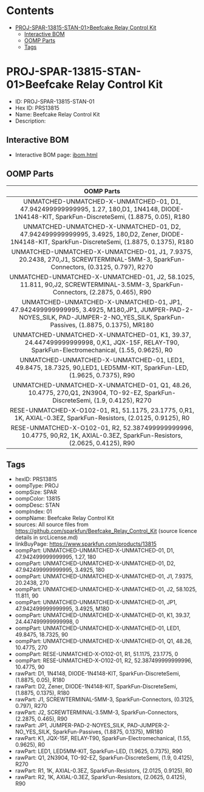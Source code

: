 



Contents
========

* [PROJ-SPAR-13815-STAN-01>Beefcake Relay Control Kit](#proj-spar-13815-stan-01beefcake-relay-control-kit)
	* [Interactive BOM](#interactive-bom)
	* [OOMP Parts](#oomp-parts)
	* [Tags](#tags)

# PROJ-SPAR-13815-STAN-01>Beefcake Relay Control Kit

- ID: PROJ-SPAR-13815-STAN-01
- Hex ID: PRS13815
- Name: Beefcake Relay Control Kit
- Description: 

## Interactive BOM

- Interactive BOM page: [ibom.html](kicad/bom/ibom.html)

## OOMP Parts
  

|OOMP Parts|
| :---: |
|UNMATCHED-UNMATCHED-X-UNMATCHED-01, D1, 47.942499999999995, 1.27, 180,D1, 1N4148, DIODE-1N4148-KIT, SparkFun-DiscreteSemi, (1.8875, 0.05), R180|
|UNMATCHED-UNMATCHED-X-UNMATCHED-01, D2, 47.942499999999995, 3.4925, 180,D2, Zener, DIODE-1N4148-KIT, SparkFun-DiscreteSemi, (1.8875, 0.1375), R180|
|UNMATCHED-UNMATCHED-X-UNMATCHED-01, J1, 7.9375, 20.2438, 270,J1, SCREWTERMINAL-5MM-3, SparkFun-Connectors, (0.3125, 0.797), R270|
|UNMATCHED-UNMATCHED-X-UNMATCHED-01, J2, 58.1025, 11.811, 90,J2, SCREWTERMINAL-3.5MM-3, SparkFun-Connectors, (2.2875, 0.465), R90|
|UNMATCHED-UNMATCHED-X-UNMATCHED-01, JP1, 47.942499999999995, 3.4925, M180,JP1, JUMPER-PAD-2-NOYES_SILK, PAD-JUMPER-2-NO_YES_SILK, SparkFun-Passives, (1.8875, 0.1375), MR180|
|UNMATCHED-UNMATCHED-X-UNMATCHED-01, K1, 39.37, 24.447499999999998, 0,K1, JQX-15F, RELAY-T90, SparkFun-Electromechanical, (1.55, 0.9625), R0|
|UNMATCHED-UNMATCHED-X-UNMATCHED-01, LED1, 49.8475, 18.7325, 90,LED1, LED5MM-KIT, SparkFun-LED, (1.9625, 0.7375), R90|
|UNMATCHED-UNMATCHED-X-UNMATCHED-01, Q1, 48.26, 10.4775, 270,Q1, 2N3904, TO-92-EZ, SparkFun-DiscreteSemi, (1.9, 0.4125), R270|
|RESE-UNMATCHED-X-O102-01, R1, 51.1175, 23.1775, 0,R1, 1K, AXIAL-0.3EZ, SparkFun-Resistors, (2.0125, 0.9125), R0|
|RESE-UNMATCHED-X-O102-01, R2, 52.387499999999996, 10.4775, 90,R2, 1K, AXIAL-0.3EZ, SparkFun-Resistors, (2.0625, 0.4125), R90|

## Tags

- hexID: PRS13815
- oompType: PROJ
- oompSize: SPAR
- oompColor: 13815
- oompDesc: STAN
- oompIndex: 01
- oompName: Beefcake Relay Control Kit
- sources: All source files from https://github.com/sparkfun/Beefcake_Relay_Control_Kit (source licence details in srcLicense.md)
- linkBuyPage: https://www.sparkfun.com/products/13815
- oompPart: UNMATCHED-UNMATCHED-X-UNMATCHED-01, D1, 47.942499999999995, 1.27, 180
- oompPart: UNMATCHED-UNMATCHED-X-UNMATCHED-01, D2, 47.942499999999995, 3.4925, 180
- oompPart: UNMATCHED-UNMATCHED-X-UNMATCHED-01, J1, 7.9375, 20.2438, 270
- oompPart: UNMATCHED-UNMATCHED-X-UNMATCHED-01, J2, 58.1025, 11.811, 90
- oompPart: UNMATCHED-UNMATCHED-X-UNMATCHED-01, JP1, 47.942499999999995, 3.4925, M180
- oompPart: UNMATCHED-UNMATCHED-X-UNMATCHED-01, K1, 39.37, 24.447499999999998, 0
- oompPart: UNMATCHED-UNMATCHED-X-UNMATCHED-01, LED1, 49.8475, 18.7325, 90
- oompPart: UNMATCHED-UNMATCHED-X-UNMATCHED-01, Q1, 48.26, 10.4775, 270
- oompPart: RESE-UNMATCHED-X-O102-01, R1, 51.1175, 23.1775, 0
- oompPart: RESE-UNMATCHED-X-O102-01, R2, 52.387499999999996, 10.4775, 90
- rawPart: D1, 1N4148, DIODE-1N4148-KIT, SparkFun-DiscreteSemi, (1.8875, 0.05), R180
- rawPart: D2, Zener, DIODE-1N4148-KIT, SparkFun-DiscreteSemi, (1.8875, 0.1375), R180
- rawPart: J1, SCREWTERMINAL-5MM-3, SparkFun-Connectors, (0.3125, 0.797), R270
- rawPart: J2, SCREWTERMINAL-3.5MM-3, SparkFun-Connectors, (2.2875, 0.465), R90
- rawPart: JP1, JUMPER-PAD-2-NOYES_SILK, PAD-JUMPER-2-NO_YES_SILK, SparkFun-Passives, (1.8875, 0.1375), MR180
- rawPart: K1, JQX-15F, RELAY-T90, SparkFun-Electromechanical, (1.55, 0.9625), R0
- rawPart: LED1, LED5MM-KIT, SparkFun-LED, (1.9625, 0.7375), R90
- rawPart: Q1, 2N3904, TO-92-EZ, SparkFun-DiscreteSemi, (1.9, 0.4125), R270
- rawPart: R1, 1K, AXIAL-0.3EZ, SparkFun-Resistors, (2.0125, 0.9125), R0
- rawPart: R2, 1K, AXIAL-0.3EZ, SparkFun-Resistors, (2.0625, 0.4125), R90
